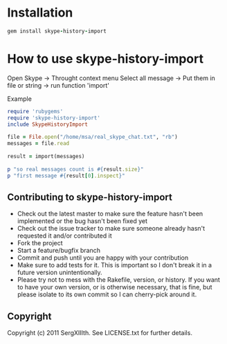 # Installation

```ruby
gem install skype-history-import
```
 
# How to use skype-history-import

Open Skype -> Throught context menu Select all message -> Put them in file or string -> run function 'import'

Example

``` ruby
require 'rubygems'
require 'skype-history-import'
include SkypeHistoryImport
	
file = File.open("/home/msa/real_skype_chat.txt", "rb")
messages = file.read			
	
result = import(messages)
	
p "so real messages count is #{result.size}"
p "first message #{result[0].inspect}"
```

## Contributing to skype-history-import
 
* Check out the latest master to make sure the feature hasn't been implemented or the bug hasn't been fixed yet
* Check out the issue tracker to make sure someone already hasn't requested it and/or contributed it
* Fork the project
* Start a feature/bugfix branch
* Commit and push until you are happy with your contribution
* Make sure to add tests for it. This is important so I don't break it in a future version unintentionally.
* Please try not to mess with the Rakefile, version, or history. If you want to have your own version, or is otherwise necessary, that is fine, but please isolate to its own commit so I can cherry-pick around it.

## Copyright

Copyright (c) 2011 SergXIIIth. See LICENSE.txt for
further details.

